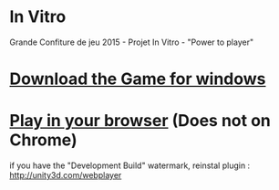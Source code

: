 # In Vitro
Grande Confiture de jeu 2015 - Projet In Vitro - "Power to player"

# <a href="http://github.com/PrTesla/Ragdoll/releases">Download the Game for windows</a>

# <a href="http://dreamirl.com/jams/gcj15/invitro/">Play in your browser</a> (Does not on Chrome)



if you have the "Development Build" watermark, reinstal plugin : http://unity3d.com/webplayer

